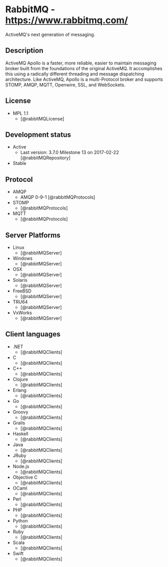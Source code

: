# RabbitMQ - https://www.rabbitmq.com/
ActiveMQ's next generation of messaging.


## Description
ActiveMQ Apollo is a faster, more reliable, easier to maintain messaging broker built from the foundations of the original ActiveMQ. It accomplishes this using a radically different threading and message dispatching architecture. Like ActiveMQ, Apollo is a multi-Protocol broker and supports STOMP, AMQP, MQTT, Openwire, SSL, and WebSockets.


## License
- MPL 1.1
    - [@rabbitMQLicense]


## Development status
- Active
    - Last version: 3.7.0 Milestone 13 on 2017-02-22 [@rabbitMQRepository]
- Stable


## Protocol
- AMQP
    - AMQP 0-9-1 [@rabbitMQProtocols]
- STOMP
    - [@rabbitMQProtocols]
- MQTT
    - [@rabbitMQProtocols]


## Server Platforms
- Linux
    - [@rabbitMQServer]
- Windows
    - [@rabbitMQServer]
- OSX
    - [@rabbitMQServer]
- Solaris
    - [@rabbitMQServer]
- FreeBSD
    - [@rabbitMQServer]
- TRU64
    - [@rabbitMQServer]
- VxWorks
    - [@rabbitMQServer]


## Client languages
- .NET
    - [@rabbitMQClients]
- C
    - [@rabbitMQClients]
- C++
    - [@rabbitMQClients]
- Clojure
    - [@rabbitMQClients]
- Erlang
    - [@rabbitMQClients]
- Go
    - [@rabbitMQClients]
- Groovy
    - [@rabbitMQClients]
- Grails
    - [@rabbitMQClients]
- Haskell
    - [@rabbitMQClients]
- Java
    - [@rabbitMQClients]
- JRuby
    - [@rabbitMQClients]
- Node.js
    - [@rabbitMQClients]
- Objective C
    - [@rabbitMQClients]
- OCaml
    - [@rabbitMQClients]
- Perl
    - [@rabbitMQClients]
- PHP
    - [@rabbitMQClients]
- Python
    - [@rabbitMQClients]
- Ruby
    - [@rabbitMQClients]
- Scala
    - [@rabbitMQClients]
- Swift
    - [@rabbitMQClients]
